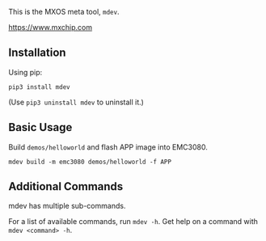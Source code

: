 This is the MXOS meta tool, ``mdev``.

https://www.mxchip.com

Installation
------------

Using pip:

``pip3 install mdev``

(Use ``pip3 uninstall mdev`` to uninstall it.)

Basic Usage
-----------

Build ``demos/helloworld`` and flash APP image into EMC3080.

``mdev build -m emc3080 demos/helloworld -f APP``

Additional Commands
-------------------

mdev has multiple sub-commands. 

For a list of available commands, run ``mdev -h``. Get help on a
command with ``mdev <command> -h``.
